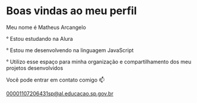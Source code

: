 <h1>Boas vindas ao meu perfil</h1>

Meu nome é Matheus Arcangelo


° Estou estudando na Alura


° Estou me desenvolvendo na linguagem JavaScript


° Utilizo esse espaço para minha organização e compartilhamento dos meu projetos desenvolvidos



Você pode entrar em contato comigo 📫

00001107206431sp@al.educacao.sp.gov.br
